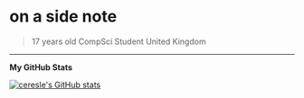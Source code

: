 on a side note
========================
> 17 years old
> CompSci Student
> United Kingdom
---------------

<b>My GitHub Stats</b>

<a href="http://www.github.com/ceresle"><img src="https://github-readme-stats.vercel.app/api?username=ceresle&show_icons=true&hide=&count_private=true&title_color=6366f1&text_color=64748b&icon_color=a855f7&bg_color=000000&hide_border=true&show_icons=true" alt="ceresle's GitHub stats" /></a>

